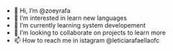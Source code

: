 - 👋 Hi, I’m @zoeyrafa
- 👀 I’m interested in  learn new languages       
- 🌱 I’m currently learning  system developement      
- 💞️ I’m looking to collaborate on  projects to learn more 
- 📫 How to reach me in istagram @leticiarafaellaofc

<!---
zoeyrafa/zoeyrafa is a ✨ special ✨ repository because its `README.md` (this file) appears on your GitHub profile.
You can click the Preview link to take a look at your changes.
--->
